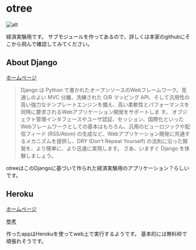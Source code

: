 # otree
![alt](https://cloud.githubusercontent.com/assets/12133577/8742230/210550aa-2c9e-11e5-947a-2d51954ff68b.jpg)

経済実験用です。
サブモジュールを作ってあるので、詳しくは本家のgithubにそこから飛んで確認してみてください。

## About Django
[ホームページ](http://djangoproject.jp/)

>Django は Python で書かれたオープンソースのWebフレームワーク。見通しのよい MVC 分離、洗練された O/R マッピング API、そして汎用性の高い強力なテンプレートエンジンを備え、高い柔軟性とパフォーマンスを同時に要求されるWebアプリケーション開発をサポートしま す。 オブジェクト管理インタフェースやユーザ認証、セッション、国際化といった Webフレームワークとしての基本はもちろん、汎用のビューロジックや配信フィード (RSS/Atom) の生成など、Webアプリケーション開発に共通するメカニズムを提供し、DRY (Don't Repeat Yourself) の法則に沿った開発を、より簡単に、より迅速に実現します。 さあ、いますぐ Django を体験しましょう。

otreeはこのDjangoに基づいて作られた経済実験用のアプリケーション？らしいです。

## Heroku
[ホームページ](https://www.heroku.com/)

[参考](http://developers.mobage.jp/blog/how-to-use-for-beginners-heroku)

作ったappはHerokuを使ってweb上で実行するようです。
基本的には無料枠で頑張れそうです。
